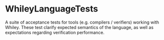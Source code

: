 # WhileyLanguageTests
A suite of acceptance tests for tools (e.g. compilers / verifiers) working with Whiley.  These test clarify expected semantics of the language, as well as expectations regarding verification performance.
